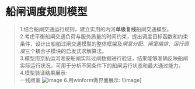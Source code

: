 # 船闸调度规则模型
>1.结合船闸交通运行规则，建立实用的内河**单级复线**船闸交通模型。  
2.考虑平衡船闸交通负荷与服务质量的时间约束，提出调度目标函数和约束条件，设计出船舶过闸交通模型的整体框架及*闸室分配、闸室编排、运行调度*三个耦合子模块的启发式求解算法。  
3.模型用京杭运河淮安船闸实际过闸数据进行验证，结果能够准确反映船闸实际运行状况，可用于分析不同条件下的船闸运行状态和最大通过能力。  
4.模型验证结果展示:  
一线闸室  ![image](https://github.com/9873-kun/Lock-Schedule-Operation-Model/blob/main/images/1%E7%BA%BF%E5%88%A9%E7%94%A8%E7%8E%87.png)
6.用winform做界面展示:  ![image]  
